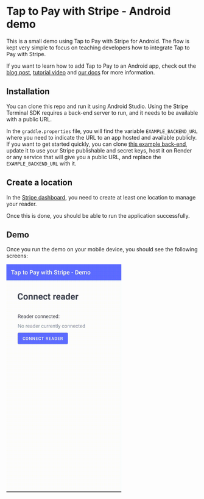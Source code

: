 # Tap to Pay with Stripe - Android demo

This is a small demo using Tap to Pay with Stripe for Android. The flow is kept very simple to focus on teaching developers how to integrate Tap to Pay with Stripe.

If you want to learn how to add Tap to Pay to an Android app, check out the [blog post](https://dev.to/stripe/accept-payments-using-tap-to-pay-for-android-with-stripe-23ml), [tutorial video](https://youtu.be/2y0abSgxPXw) and [our docs](https://stripe.com/docs/terminal/payments/setup-reader/tap-to-pay?platform=android) for more information.


## Installation

You can clone this repo and run it using Android Studio. Using the Stripe Terminal SDK requires a back-end server to run, and it needs to be available with a public URL.

In the `graddle.properties` file, you will find the variable `EXAMPLE_BACKEND_URL` where you need to indicate the URL to an app hosted and available publicly. If you want to get started quickly, you can clone [this example back-end](https://github.com/stripe/example-terminal-backend), update it to use your Stripe publishable and secret keys, host it on Render or any service that will give you a public URL, and replace the `EXAMPLE_BACKEND_URL` with it.

## Create a location

In the [Stripe dashboard](https://dashboard.stripe.com/terminal), you need to create at least one location to manage your reader.

Once this is done, you should be able to run the application successfully.

## Demo

Once you run the demo on your mobile device, you should see the following screens:

<img src="ttp-android-demo.gif"  width="60%" height="30%">


